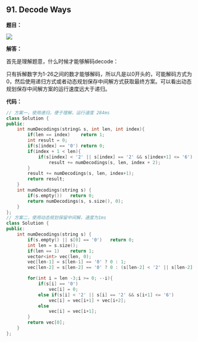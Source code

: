 ## 91. Decode Ways

**题目：**

![](http://cdn.zergzerg.cn/2018-10-24leet_91.png)

**解答：**

首先是理解题意，什么时候才能够解码decode：

只有拆解数字为1-26之间的数才能够解码，所以凡是以0开头的，可能解码方式为0，然后使用递归方式或者动态规划保存中间解方式获取最终方案。可以看出动态规划保存中间解方案的运行速度远大于递归。

**代码：**

```cpp
// 方案一，使用递归，便于理解，运行速度 284ms
class Solution {
public:
    int numDecodings(string& s, int len, int index){
        if(len == index)    return 1;
        int result = 0;
        if(s[index] == '0') return 0;
        if(index + 1 < len){
            if(s[index] < '2' || s[index] == '2' && s[index+1] <= '6')
                result += numDecodings(s, len, index + 2);
        }
        result += numDecodings(s, len, index+1);
        return result;
    }
    int numDecodings(string s) {
        if(s.empty())   return 0;
        return numDecodings(s, s.size(), 0);
    }
};
// 方案二，使用动态规划保留中间解，速度为1ms
class Solution {
public:
    int numDecodings(string s) {
        if(s.empty() || s[0] == '0')   return 0;
        int len = s.size();
        if(len == 1)    return 1;
        vector<int> vec(len, 0);
        vec[len-1] = s[len-1] == '0' ? 0 : 1;
        vec[len-2] = s[len-2] == '0' ? 0 : (s[len-2] < '2' || s[len-2] == '2' && s[len-1] <= '6' ? 1 + vec[len-1] : vec[len-1]);

        for(int i = len -3;i >= 0; --i){
            if(s[i] == '0') 
                vec[i] = 0;
            else if(s[i] < '2' || s[i] == '2' && s[i+1] <= '6')
                vec[i] = vec[i+1] + vec[i+2];
            else
                vec[i] = vec[i+1];
        }
        return vec[0];
    }
};
```


